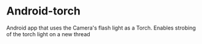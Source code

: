 # Android-torch
Android app that uses the Camera's flash light as a Torch.  Enables strobing of the torch light on a new thread
